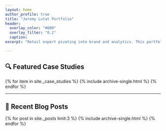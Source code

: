 ```yaml
---
layout: home
author_profile: true
title: "Jeremy Lutat Portfolio"
header:
  overlay_color: "#000"
  overlay_filter: "0.2"
  caption:
excerpt: "Retail expert pivoting into brand and analytics. This portfolio showcases my data-driven approach to marketing and business insight."

---
```


## 🔍 Featured Case Studies

{% for item in site._case_studies %}
  {% include archive-single.html %}
{% endfor %}

---

## 📰 Recent Blog Posts

{% for post in site._posts limit:3 %}
  {% include archive-single.html %}
{% endfor %}